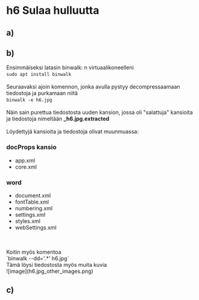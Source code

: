 # h6 Sulaa hulluutta

  ## a)

  ## b)
  Ensimmäiseksi latasin binwalk: n virtuaalikoneelleni
  <br>
  `sudo apt install binwalk`
  <br>
  <br>
  Seuraavaksi ajoin komennon, jonka avulla pystyy decompressaamaan tiedostoja ja purkamaan niitä
  <br>
  `binwalk -e h6.jpg`
  <br>
  <br>
  Näin sain purettua tiedostosta uuden kansion, jossa oli "salattuja"       kansioita ja tiedostoja nimeltään **_h6.jpg.extracted**
  <br>
  <br>
  Löydettyjä kansioita ja tiedostoja olivat muunmuassa:
  ### docProps kansio
  - app.xml
  - core.xml

  ### word
  - document.xml
  - fontTable.xml
  - numbering.xml
  - settings.xml
  - styles.xml
  - webSettings.xml
<br>
<br>
Koitin myös komentoa
<br>
`binwalk --dd='.*' h6.jpg`
<br>
Tämä löysi tiedostosta myös muita kuvia
<br>
![image](h6.jpg_other_images.png)

  ## c)
